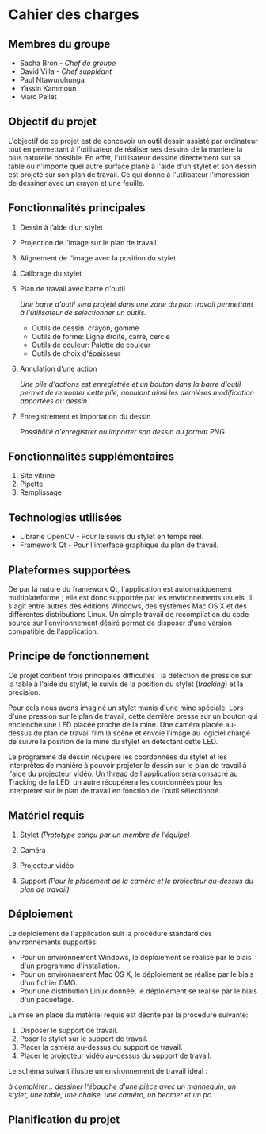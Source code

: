 # Cahier des charges

## Membres du groupe

* Sacha Bron - *Chef de groupe*
* David Villa - *Chef suppléant*
* Paul Ntawuruhunga
* Yassin Kammoun
* Marc Pellet


## Objectif du projet

L'objectif de ce projet est de concevoir un outil dessin assisté par ordinateur tout en permettant à l'utilisateur de réaliser ses dessins de la manière la plus naturelle possible. En effet, l'utilisateur dessine directement sur sa table ou n'importe quel autre surface plane à l'aide d'un stylet et son dessin est projeté sur son plan de travail. Ce qui donne à l'utilisateur l'impression de dessiner avec un crayon et une feuille.


## Fonctionnalités principales

1. Dessin à l’aide d’un stylet
	
1. Projection de l’image sur le plan de travail
1. Alignement de l’image avec la position du stylet
1. Calibrage du stylet
1. Plan de travail avec barre d'outil

	*Une barre d'outil sera projeté dans une zone du plan travail permettant à l'utilisateur de selectionner un outils.*
	
	* Outils de dessin: crayon, gomme
	* Outils de forme: Ligne droite, carré, cercle
	* Outils de couleur: Palette de couleur
	* Outils de choix d'épaisseur
	
1. Annulation d’une action

	*Une pile d'actions est enregistrée et un bouton dans la barre d'outil permet de remonter cette pile, annulant ainsi les dernières modification apportées au dessin.*
1. Enregistrement et importation du dessin

	*Possibilité d'enregistrer ou importer son dessin au format PNG*
	

## Fonctionnalités supplémentaires

1. Site vitrine
1. Pipette 
1. Remplissage


## Technologies utilisées

* Librarie OpenCV - Pour le suivis du stylet en temps réel.
* Framework Qt - Pour l'interface graphique du plan de travail.

## Plateformes supportées

De par la nature du framework Qt, l'application est automatiquement multiplateforme ; elle est donc supportée par les environnements usuels. Il s'agit entre autres des éditions Windows, des systèmes Mac OS X et des différentes distributions Linux. Un simple travail de recompilation du code source sur l'environnement désiré permet de disposer d'une version compatible de l'application.

## Principe de fonctionnement

Ce projet contient trois principales difficultés : la détection de pression sur la table à l'aide du stylet, le suivis de la position du stylet (*tracking*) et la precision.

Pour cela nous avons imaginé un stylet munis d'une mine spéciale. Lors d'une pression sur le plan de travail, cette dernière presse sur un bouton qui enclenche une LED placée proche de la mine. Une caméra placée au-dessus du plan de travail film la scène et envoie l'image au logiciel chargé de suivre la position de la mine du stylet en détectant cette LED.

Le programme de dessin récupère les coordonnées du stylet et les interprètes de manière à pouvoir projeter le dessin sur le plan de travail à l'aide du projecteur vidéo. Un thread de l'application sera consacré au Tracking de la LED, un autre récupérera les coordonnées pour les interpréter sur le plan de travail en fonction de l'outil sélectionné.


## Matériel requis

1.	Stylet *(Prototype conçu par un membre de l'équipe)*

2.	Caméra 

3.	Projecteur vidéo

4. Support *(Pour le placement de la caméra et le projecteur au-dessus du plan de travail)*


## Déploiement

Le déploiement de l'application suit la procédure standard des environnements supportés:

* Pour un environnement Windows, le déploiement se réalise par le biais d'un programme d'installation. 
* Pour un environnement Mac OS X, le déploiement se réalise par le biais d'un fichier DMG.
* Pour une distribution Linux donnée, le déploiement se réalise par le biais d'un paquetage.

La mise en place du matériel requis est décrite par la procédure suivante:

1. Disposer le support de travail.
2. Poser le stylet sur le support de travail.
3. Placer la caméra au-dessus du support de travail.
4. Placer le projecteur vidéo au-dessus du support de travail.

Le schéma suivant illustre un environnement de travail idéal :

*à compléter... dessiner l'ébauche d'une pièce avec un mannequin, un stylet, une table, une chaise, une caméra, un beamer et un pc.*

## Planification du projet